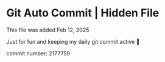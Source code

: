 # Git Auto Commit | Hidden File

This file was added Feb 12, 2025

Just for fun and keeping my daily git commit active 🤪

commit number: 2177759
